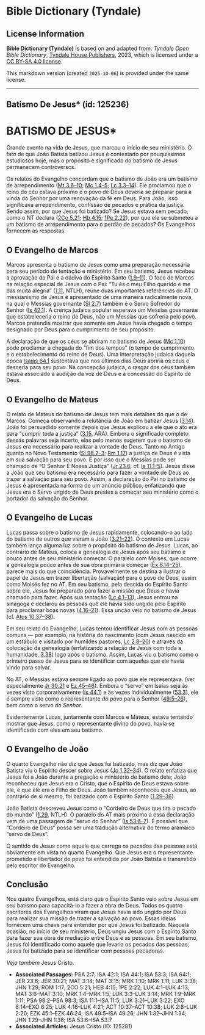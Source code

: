 # Bible Dictionary (Tyndale)

## License Information

**Bible Dictionary (Tyndale)** is based on and adapted from: _Tyndale Open Bible Dictionary_, [Tyndale House Publishers](https://tyndaleopenresources.com/), 2023, which is licensed under a [CC BY-SA 4.0 license](https://creativecommons.org/licenses/by-sa/4.0/legalcode.en).

This markdown version (created `2025-10-06`) is provided under the same license.



--------------------------------

## Batismo De Jesus* (id: 125236)

BATISMO DE JESUS\*
==================

Grande evento na vida de Jesus, que marcou o início de seu ministério. O fato de que João Batista batizou Jesus é contestado por pouquíssimos estudiosos hoje, mas o propósito e significado do batismo de Jesus permanecem controversos.

Os relatos do Evangelho concordam que o batismo de João era um batismo de arrependimento ([Mt 3\.6–10](https://ref.ly/Matt3:6-Matt3:10); [Mc 1\.4–5](https://ref.ly/Mark1:4-Mark1:5); [Lc 3\.3–14](https://ref.ly/Luke3:3-Luke3:14)). Ele proclamou que o reino do céu estava próximo e o povo de Deus deveria se preparar para a vinda do Senhor por uma renovação da fé em Deus. Para João, isso significava arrependimento, confissão de pecados e prática da justiça. Sendo assim, por que Jesus foi batizado? Se Jesus estava sem pecado, como o NT declara ([2Co 5\.21](https://ref.ly/2Cor5:21); [Hb 4\.15](https://ref.ly/Heb4:15); [1Pe 2\.22](https://ref.ly/1Pet2:22)), por que ele se submeteu a um batismo de arrependimento para o perdão de pecados? Os Evangelhos fornecem as respostas.

O Evangelho de Marcos
---------------------

Marcos apresenta o batismo de Jesus como uma preparação necessária para seu período de tentação e ministério. Em seu batismo, Jesus recebeu a aprovação do Pai e a dádiva do Espírito Santo ([1\.9–11](https://ref.ly/Mark1:9-Mark1:11)). O foco de Marcos na relação especial de Jesus com o Pai: “Tu és o meu Filho querido e me dás muita alegria” ([1\.11](https://ref.ly/Mark1:11), NTLH), reúne duas importantes referências do AT. O messianismo de Jesus é apresentado de uma maneira radicalmente nova, na qual o Messias governante ([Sl 2\.7](https://ref.ly/Ps2:7)) também é o Servo Sofredor do Senhor ([Is 42\.1](https://ref.ly/Isa42:1)). A crença judaica popular esperava um Messias governante que estabeleceria o reino de Deus, não um Messias que sofreria pelo povo. Marcos pretendia mostrar que somente em Jesus havia chegado o tempo designado por Deus para o cumprimento de seu propósito.

A declaração de que os céus se abriram no batismo de Jesus ([Mc 1\.10](https://ref.ly/Mark1:10)) pode proclamar a chegada do “fim dos tempos” (o tempo de cumprimento e o estabelecimento do reino de Deus). Uma interpretação judaica daquela época [Isaías 64\.1](https://ref.ly/Isa64:1) sustentava que nos últimos dias Deus abriria os céus e desceria para seu povo. Na concepção judaica, o rasgar dos céus também estava associado à audição da voz de Deus e à concessão do Espírito de Deus.

O Evangelho de Mateus
---------------------

O relato de Mateus do batismo de Jesus tem mais detalhes do que o de Marcos. Começa observando a relutância de João em batizar Jesus ([3\.14](https://ref.ly/Matt3:14)). João foi persuadido somente depois que Jesus explicou a ele que o ato era para "cumprir toda a justiça” ([3\.15](https://ref.ly/Matt3:15), ARA). Embora o significado completo dessas palavras seja incerto, elas pelo menos sugerem que o batismo de Jesus era necessário para realizar a vontade de Deus. Tanto no Antigo quanto no Novo Testamento ([Sl 98\.2–3](https://ref.ly/Ps98:2-Ps98:3); [Rm 1\.17](https://ref.ly/Rom1:17)) a justiça de Deus é vista em sua salvação para seu povo. É por isso que o Messias pode ser chamado de “O Senhor É Nossa Justiça” ([Jr 23\.6](https://ref.ly/Jer23:6); cf. [Is 11\.1–5](https://ref.ly/Isa11:1-Isa11:5)). Jesus disse a João que seu batismo era necessário para fazer a vontade de Deus ao trazer a salvação para seu povo. Assim, a declaração do Pai no batismo de Jesus é apresentada na forma de um anúncio público, enfatizando que Jesus era o Servo ungido de Deus prestes a começar seu ministério como o portador da salvação do Senhor.

O Evangelho de Lucas
--------------------

Lucas passa sobre o batismo de Jesus rapidamente, colocando\-o ao lado do batismo de outros que vieram a João ([3\.21–22](https://ref.ly/Luke3:21-Luke3:22)). O contexto em Lucas também lança alguma luz sobre o propósito do batismo de Jesus. Lucas, ao contrário de Mateus, coloca a genealogia de Jesus após seu batismo e pouco antes de seu ministério começar. O paralelo com Moisés, que ocorre a genealogia pouco antes de sua obra primária começar ([Êx 6\.14–25](https://ref.ly/Exod6:14-Exod6:25)), parece mais do que coincidência. Provavelmente se destina a ilustrar o papel de Jesus em trazer libertação (salvação) para o povo de Deus, assim como Moisés fez no AT. Em seu batismo, pela descida do Espírito Santo sobre ele, Jesus foi preparado para fazer a missão que Deus o havia chamado para fazer. Após sua tentação ([Lc 4\.1–13](https://ref.ly/Luke4:1-Luke4:13)), Jesus entrou na sinagoga e declarou às pessoas que ele havia sido ungido pelo Espírito para proclamar boas novas ([4\.16–21](https://ref.ly/Luke4:16-Luke4:21)). Essa unção veio no batismo de Jesus (cf. [Atos 10\.37–38](https://ref.ly/Acts10:37-Acts10:38)).

Em seu relato do Evangelho, Lucas tentou identificar Jesus com as pessoas comuns — por exemplo, na história do nascimento (com Jesus nascido em um estábulo e visitado por humildes pastores, [Lc 2\.8–20](https://ref.ly/Luke2:8-Luke2:20)) e através da colocação da genealogia (enfatizando a relação de Jesus com toda a humanidade, [3\.38](https://ref.ly/Luke3:38)) logo após o batismo. Assim, Lucas viu o batismo como o primeiro passo de Jesus para se identificar com aqueles que ele havia vindo para salvar.

No AT, o Messias estava sempre ligado ao povo que ele representava. (ver especialmente [Jr 30\.21](https://ref.ly/Jer30:21) e [Ez 45–46](https://ref.ly/Ezek45:1-Ezek46:24)). Embora o “servo” em Isaías seja às vezes visto corporativamente ([Is 44\.1](https://ref.ly/Isa44:1)) e às vezes individualmente ([53\.3](https://ref.ly/Isa53:3)), ele é sempre visto como o representante *do povo* para o Senhor ([49:5–26](https://ref.ly/Isa49:5-Isa49:26)), bem como o servo *do Senhor*.

Evidentemente Lucas, juntamente com Marcos e Mateus, estava tentando mostrar que Jesus, como o representante divino do povo, havia se identificado com eles em seu batismo.

O Evangelho de João
-------------------

O quarto Evangelho não diz que Jesus foi batizado, mas diz que João Batista viu o Espírito descer sobre Jesus ([Jo 1\.32–34](https://ref.ly/John1:32-John1:34)). O relato enfatiza que Jesus foi a João durante a pregação e ministério de batismo dele; João reconheceu que Jesus era o Cristo, que o Espírito de Deus estava sobre ele, e que ele era o Filho de Deus. João também reconheceu que Jesus, ao contrário de si mesmo, foi batizado com o Espírito Santo ([1\.29–36](https://ref.ly/John1:29-John1:36)).

João Batista descreveu Jesus como o “Cordeiro de Deus que tira o pecado do mundo” ([1\.29](https://ref.ly/John1:29), NTLH). O paralelo do AT mais próximo a essa declaração vem de uma passagem de “servo do Senhor” ([Is 53\.6–7](https://ref.ly/Isa53:6-Isa53:7)). É possível que “Cordeiro de Deus” possa ser uma tradução alternativa do termo aramaico “servo de Deus”.

O sentido de Jesus como aquele que carrega os pecados das pessoas está obviamente em vista no quarto Evangelho. Que Jesus era o representante prometido e libertador do povo foi entendido por João Batista e transmitido pelo escritor do Evangelho.

Conclusão
---------

Nos quatro Evangelhos, está claro que o Espírito Santo veio sobre Jesus em seu batismo para capacitá\-lo a fazer a obra de Deus. Todos os quatro escritores dos Evangelhos viram que Jesus havia sido ungido por Deus para realizar sua missão de trazer a salvação ao povo. Essas ideias fornecem uma chave para entender por que Jesus foi batizado. Naquela ocasião, no início de seu ministério, Deus ungiu Jesus com o Espírito Santo para fazer sua obra de mediação entre Deus e as pessoas. Em seu batismo, Jesus foi identificado como aquele que levaria os pecados das pessoas; Jesus foi batizado para se identificar com pessoas pecadoras.

*Veja também* Jesus Cristo.

* **Associated Passages:** PSA 2:7; ISA 42:1; ISA 44:1; ISA 53:3; ISA 64:1; JER 23:6; JER 30:21; MAT 3:14; MAT 3:15; MRK 1:10; MRK 1:11; LUK 3:38; JHN 1:29; ROM 1:17; 2CO 5:21; HEB 4:15; 1PE 2:22; LUK 4:1–LUK 4:13; MAT 3:6–MAT 3:10; MRK 1:4–MRK 1:5; LUK 3:3–LUK 3:14; MRK 1:9–MRK 1:11; PSA 98:2–PSA 98:3; ISA 11:1–ISA 11:5; LUK 3:21–LUK 3:22; EXO 6:14–EXO 6:25; LUK 4:16–LUK 4:21; ACT 10:37–ACT 10:38; LUK 2:8–LUK 2:20; EZK 45:1–EZK 46:24; ISA 49:5–ISA 49:26; JHN 1:32–JHN 1:34; JHN 1:29–JHN 1:36; ISA 53:6–ISA 53:7
* **Associated Articles:** Jesus Cristo (ID: 125281)

